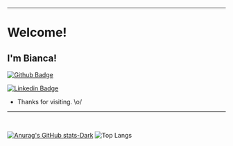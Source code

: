 ----------------------------------------------------------------------------

# Welcome!

 

## I'm Bianca!

 
[![Github Badge](https://img.shields.io/badge/-Github-000?style=flat-square&logo=Github&logoColor=white&link=LINK_GIT)](https://github.com/biancavdj/)

[![Linkedin Badge](https://img.shields.io/badge/-LinkedIn-blue?style=flat-square&logo=Linkedin&logoColor=white&link=https://www.linkedin.com/in/bianca-veronez-de-jesus/)](_https://www.linkedin.com/in/bianca-veronez-de-jesus/)

- Thanks for visiting.  \o/



----------------------------------------------------------------------------------


<br>
  
[![Anurag's GitHub stats-Dark](https://github-readme-stats.vercel.app/api?username=biancavdj&show_icons=true&theme=dracula#gh-dark-mode-only)](https://github.com/anuraghazra/github-readme-stats#gh-dark-mode-only)
![Top Langs](https://github-readme-stats.vercel.app/api/top-langs/?username=biancavdj&layout=compact&theme=dracula#gh-dark-mode-only)

<!-- <img src="https://i.picasion.com/pic92/934c5fd023f6ac47ab133254e47be78e.gif" align="right" width="120" height="120" border="0" alt=""/></a> 




<div>
<a href = "mailto:contato@biancavjrp@gmail.com"><img loading="lazy" src="https://img.shields.io/badge/Gmail-D14836?style=for-the-badge&logo=gmail&logoColor=white" target="_blank"></a>  
</div>
